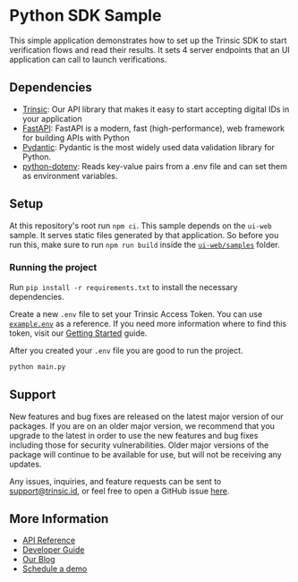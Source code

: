 # Python SDK Sample

This simple application demonstrates how to set up the Trinsic SDK to start verification flows and read their results. It sets 4 server endpoints that an UI application can call
to launch verifications.

## Dependencies

- [Trinsic](https://trinsic.id): Our API library that makes it easy to start accepting digital IDs in your application
- [FastAPI](https://fastapi.tiangolo.com/): FastAPI is a modern, fast (high-performance), web framework for building APIs with Python
- [Pydantic](https://docs.pydantic.dev/latest/): Pydantic is the most widely used data validation library for Python.
- [python-dotenv](https://github.com/theskumar/python-dotenv): Reads key-value pairs from a .env file and can set them as environment variables.

## Setup

At this repository's root run `npm ci`. This sample depends on the `ui-web` sample. It serves static files generated by that application. So before you run this, make sure to run `npm run build` inside the
[`ui-web/samples`](../../ui-web/samples/) folder.

### Running the project

Run `pip install -r requirements.txt` to install the necessary dependencies.

Create a new `.env` file to set your Trinsic Access Token. You can use [`example.env`](./example.env) as a reference. If you need more information where to find this token, visit our [Getting Started](https://docs.trinsic.id/docs/getting-started-with-trinsic-connect) guide.

After you created your `.env` file you are good to run the project.

```sh
python main.py
```

## Support

New features and bug fixes are released on the latest major version of our packages. If you are on an older major version, we recommend that you upgrade to the latest in order to use the new features and bug fixes including those for security vulnerabilities. Older major versions of the package will continue to be available for use, but will not be receiving any updates.

Any issues, inquiries, and feature requests can be sent to [support@trinsic.id](mailto:support@trinsic.id), or feel free to open a GitHub issue [here](https://github.com/trinsic-id/sdk/issues).

## More Information

- [API Reference](https://docs.trinsic.id/reference)
- [Developer Guide](https://docs.trinsic.id/docs/developer-tools)
- [Our Blog](https://trinsic.id/blog/)
- [Schedule a demo](https://trinsic.id/contact/)
